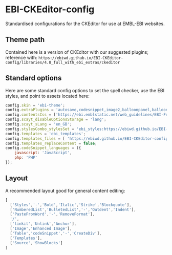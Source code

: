 # EBI-CKEditor-config
Standardised configurations for the CKEditor for use at EMBL-EBI websites.

## Theme path
Contained here is a version of CKEditor with our suggested plugins; reference with:
`https://ebiwd.github.io/EBI-CKEditor-config/libraries/4.8_full_with_ebi_extras/ckeditor`

## Standard options
Here are some standard config options to set the spell checker, use the EBI styles, and point to assets located here:

```js
config.skin = 'ebi-theme';
config.extraPlugins = 'autosave,codesnippet,image2,balloonpanel,balloontoolbar,linkballoon,tableresize,openlink';
config.contentsCss = ['https://ebi.emblstatic.net/web_guidelines/EBI-Framework/v1.3/css/ebi-global.css', 'https://ebi.emblstatic.net/web_guidelines/EBI-Framework/v1.3/css/ebi-global-drupal.css', 'https://ebi.emblstatic.net/web_guidelines/EBI-Icon-fonts/v1.2/fonts.css'];
config.scayt_disableOptionsStorage = 'lang';
config.scayt_sLang = 'en_GB';
config.stylesCombo_stylesSet = 'ebi_styles:https://ebiwd.github.io/EBI-CKEditor-config/styles.js';
config.templates = 'ebi_templates';
config.templates_files = [ 'https://ebiwd.github.io/EBI-CKEditor-config/templates/ebi_templates.js' ];
config.templates_replaceContent = false;
config.codeSnippet_languages = ({
    javascript: 'JavaScript',
    php: 'PHP'
});
```

## Layout
A recommended layout good for general content editing:

```js
[
  ['Styles','-','Bold','Italic','Strike','Blockquote'],
  ['NumberedList','BulletedList','-','Outdent','Indent'],
  ['PasteFromWord','-','RemoveFormat'],
  '/',
  ['linkit','Unlink','Anchor'],
  ['Image','Enhanced Image'],
  ['Table','codeSnippet','-','CreateDiv'],
  ['Templates'],
  ['Source','ShowBlocks']
]
```
